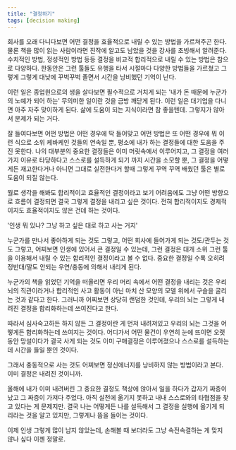 ```yaml
---
title: "결정하기"
tags: [decision making]
---
```


회사를 오래 다니다보면 어떤 결정을 효율적으로 내릴 수 있는 방법을 가르쳐주곤 한다. 물론 책을 많이 읽는 사람이라면 진작에 알고도 남았을 것을 강사를 초빙해서 알려준다. 수치적인 방법, 정성적인 방법 등등 결정을 비교적 합리적으로 내릴 수 있는 방법은 참으로 다양하다. 한동안은 그런 툴들도 유행을 타서 시절마다 다양한 방법들을 가르쳤고 그렇게 그렇게 대낮에 꾸벅꾸벅 졸면서 시간을 낭비했던 기억이 난다.

이런 일은 종업원으로의 생을 살다보면 필수적으로 거치게 되는 '내가 돈 때문에 누군가의 노예가 되어 하는' 무의미한 일이란 것을 금방 깨닫게 된다. 이런 일은 대기업을 다니면 아주 자주 맞이하게 된다. 삶에 도움이 되는 지식이라면 참 좋을텐데. 그렇지가 않아서 문제가 되는 거다.

잘 들여다보면 어떤 방법은 어떤 경우에 딱 들어맞고 어떤 방법은 또 어떤 경우에 뭐 이런 식으로 소위 케바케인 것들의 연속일 뿐, 평소에 내가 하는 결정들에 대한 도움을 주진 못한다. 나의 대부분의 중요한 결정들은 이미 머릿속에서 이루어지고, 그 결정을 여러 가지 이유로 타당하다고 스스로를 설득하게 되기 까지 시간을 소모할 뿐, 그 결정을 어떻게든 재고한다거나 아니면 그대로 실전한다거 할때 그렇게 꾸역 꾸역 배웠던 툴은 별로 도움이 되질 않는다.

뭘로 생각을 해봐도 합리적이고 효율적인 결정이라고 보기 어려움에도 그냥 어떤 방향으로 흐름이 결정되면 결국 그렇게 결정을 내리고 싶은 것이다. 전혀 합리적이지도 경제적이지도 효율적이지도 않은 건데 하는 것이다. 

'인생 뭐 있나? 그냥 하고 싶은 대로 하고 사는 거지'

누군가를 만나서 좋아하게 되는 것도 그렇고, 어떤 회사에 들어가게 되는 것도/관두는 것도 그렇고, 어찌보면 인생에 있어서 큰 결정일 수 있는데, 그런 결정은 대개 소위 그런 툴을 이용해서 내릴 수 있는 합리적인 결정이라고 볼 수 없다. 중요한 결정일 수록 오히려 정반대/말도 안되는 우연/충동에 의해서 내리게 된다.

누군가의 책을 읽었던 기억을 떠올리면 우리 머리 속에서 어떤 결정을 내리는 것은 우리 뇌의 직관이라거나 합리적인 사고 활동이 아닌 마치 산 모양의 모델 위에서 구슬을 굴리는 것과 같다고 한다. 그러니까 어찌보면 상당히 랜덤한 것인데, 우리의 뇌는 그렇게 내려진 결정을 합리화하는데 쓰여진다고 한다. 

따라서 심사숙고하든 하지 않든 그 결정이란 게 먼저 내려져있고 우리의 뇌는 그것을 어떻게든 합리화하는데 쓰여지는 것이다. 어디가서 어떤 물건이 우연히 눈에 뜨이면 오랫동안 망설이다가 결국 사게 되는 것도 이미 구매결정은 이루어졌으나 스스로를 설득하는 데 시간을 들일 뿐인 것이다.

그래서 충동적으로 사는 것도 어찌보면 정신에너지를 낭비하지 않는 방법이라고 본다. 이미 결정은 내려진 것이니까. 

올해에 내가 이미 내려버린 그 중요한 결정도 책상에 앉아서 일을 하다가 갑자기 짜증이 났고 그 짜증이 가져다 주었다. 아직 실천에 옮기지 못하고 내내 스스로와의 타협점을 찾고 있다는 게 문제지만. 결국 나는 어떻게든 나를 설득해서 그 결정을 실행에 옮기게 되리라는 것을 알고 있지만, 그렇게나 뜸을 들이는 것이다. 

이제 인생 그렇게 많이 남지 않았는데, 손해볼 때 보더라도 그냥 속전속결하는 게 맞지 않나 싶다 이젠 정말로.

